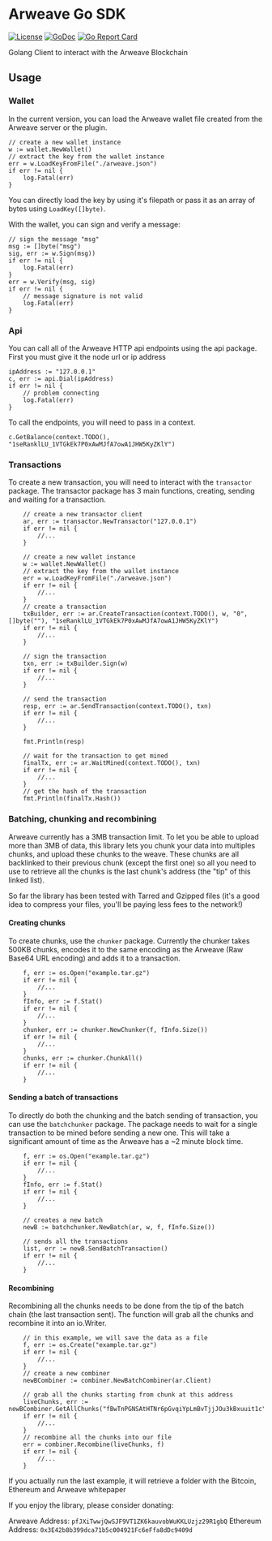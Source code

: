 # Arweave Go SDK


[![License](http://img.shields.io/badge/license-MIT-blue.svg)](https://github.com/Dev43/arweave-go/blob/master/LICENSE.md)
[![GoDoc](https://godoc.org/github.com/golang/gddo?status.svg)](https://godoc.org/github.com/Dev43/arweave-go)
[![Go Report Card](https://goreportcard.com/badge/github.com/Dev43/arweave-go)](https://goreportcard.com/report/github.com/Dev43/arweave-go)

Golang Client to interact with the Arweave Blockchain

## Usage

### Wallet

In the current version, you can load the Arweave wallet file created from the Arweave server or the plugin.

```golang
// create a new wallet instance
w := wallet.NewWallet()
// extract the key from the wallet instance
err = w.LoadKeyFromFile("./arweave.json")
if err != nil {
	log.Fatal(err)
}
```

You can directly load the key by using it's filepath or pass it as an array of bytes using `LoadKey([]byte)`.

With the wallet, you can sign and verify a message:

```golang
// sign the message "msg"
msg := []byte("msg")
sig, err := w.Sign(msg))
if err != nil {
	log.Fatal(err)
}
err = w.Verify(msg, sig)
if err != nil {
	// message signature is not valid
	log.Fatal(err)
}
```

### Api

You can call all of the Arweave HTTP api endpoints using the api package. First you must give it the node url or ip address

```golang
ipAddress := "127.0.0.1"
c, err := api.Dial(ipAddress)
if err != nil {
	// problem connecting
	log.Fatal(err)
}
```

To call the endpoints, you will need to pass in a context.

```golang
c.GetBalance(context.TODO(), "1seRanklLU_1VTGkEk7P0xAwMJfA7owA1JHW5KyZKlY")
```

### Transactions

To create a new transaction, you will need to interact with the `transactor` package. The transactor package has 3 main functions, creating, sending and waiting for a transaction.

```golang
	// create a new transactor client
	ar, err := transactor.NewTransactor("127.0.0.1")
	if err != nil {
		//...
	}

	// create a new wallet instance
	w := wallet.NewWallet()
	// extract the key from the wallet instance
	err = w.LoadKeyFromFile("./arweave.json")
	if err != nil {
		//...
	}
	// create a transaction
	txBuilder, err := ar.CreateTransaction(context.TODO(), w, "0", []byte(""), "1seRanklLU_1VTGkEk7P0xAwMJfA7owA1JHW5KyZKlY")
	if err != nil {
		//...
	}
	
	// sign the transaction
	txn, err := txBuilder.Sign(w)
	if err != nil {
		//...
	}

	// send the transaction
	resp, err := ar.SendTransaction(context.TODO(), txn)
	if err != nil {
		//...
	}

	fmt.Println(resp)

	// wait for the transaction to get mined
	finalTx, err := ar.WaitMined(context.TODO(), txn)
	if err != nil {
		//...
	}
	// get the hash of the transaction
	fmt.Println(finalTx.Hash())
```

### Batching, chunking and recombining

Arweave currently has a 3MB transaction limit. To let you be able to upload more than 3MB of data, this library lets you chunk your data into multiples chunks, and upload these chunks to the weave. These chunks are all backlinked to their previous chunk (except the first one) so all you need to use to retrieve all the chunks is the last chunk's address (the "tip" of this linked list).

So far the library has been tested with Tarred and Gzipped files (it's a good idea to compress your files, you'll be paying less fees to the network!)

#### Creating chunks

To create chunks, use the `chunker` package. Currently the chunker takes 500KB chunks, encodes it to the same encoding as the Arweave (Raw Base64 URL encoding) and adds it to a transaction.

```golang
	f, err := os.Open("example.tar.gz")
	if err != nil {
		//...
	}
	fInfo, err := f.Stat()
	if err != nil {
		//...
	}
	chunker, err := chunker.NewChunker(f, fInfo.Size())
	if err != nil {
		//...
	}
	chunks, err := chunker.ChunkAll()
	if err != nil {
		//...
	}
```

#### Sending a batch of transactions

To directly do both the chunking and the batch sending of transaction, you can use the `batchchunker` package. The package needs to wait for a single transaction to be mined  before sending a new one. This will take a significant amount of time as the Arweave has a ~2 minute block time.

```golang
	f, err := os.Open("example.tar.gz")
	if err != nil {
		//...
	}
	fInfo, err := f.Stat()
	if err != nil {
		//...
	}

	// creates a new batch
	newB := batchchunker.NewBatch(ar, w, f, fInfo.Size())

	// sends all the transactions
	list, err := newB.SendBatchTransaction()
	if err != nil {
		//...
	}
```

#### Recombining

Recombining all the chunks needs to be done from the tip of the batch chain (the last transaction sent). The function will grab all the chunks and recombine it into an io.Writer.

```golang
	// in this example, we will save the data as a file
	f, err := os.Create("example.tar.gz")
	if err != nil {
		//...
	}
	// create a new combiner
	newBCombiner := combiner.NewBatchCombiner(ar.Client)

	// grab all the chunks starting from chunk at this address
	liveChunks, err := newBCombiner.GetAllChunks("fBwTnPGNSAtHTNr6pGvqiYpLmBvTjjJOu3kBxuuit1c")
	if err != nil {
		//...
	}
	// recombine all the chunks into our file
	err = combiner.Recombine(liveChunks, f)
	if err != nil {
		//...
	}
```

If you actually run the last example, it will retrieve a folder with the Bitcoin, Ethereum and Arweave whitepaper


If you enjoy the library, please consider donating:

Arweave Address: `pfJXiTwwjQwSJF9VT1ZK6kauvobWuKKLUzjz29R1gbQ`
Ethereum Address: `0x3E42b8b399dca71b5c004921Fc6eFfa8dDc9409d`